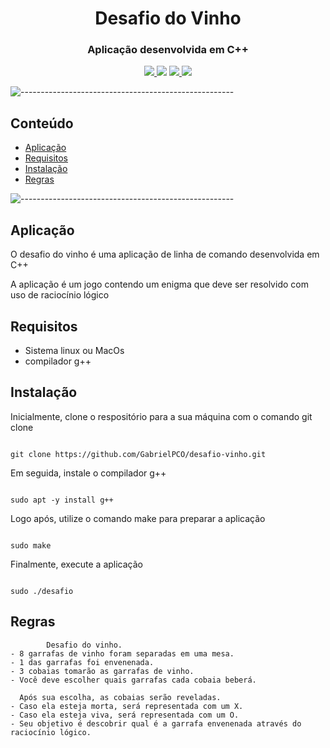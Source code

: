 <h1 align="center">Desafio do Vinho</h1>

<h3 align="center"> Aplicação desenvolvida em C++ </h3>

</p>
<p align="center">
  <a href="./LICENSE">
    <img src="https://img.shields.io/github/license/GabrielPCO/desafio-vinho?color=blue">
  </a>
  <img src="https://img.shields.io/badge/contributions-welcome-orange">
  <a href="https://github.com/GabrielPCO/desafio-vinho/stargazers">
    <img src="https://img.shields.io/github/stars/GabrielPCO/desafio-vinho">
  </a>
  <a href="https://github.com/GabrielPCO/desafio-vinho/network">
    <img src="https://img.shields.io/github/forks/GabrielPCO/desafio-vinho">
  </a>
</p>

![-----------------------------------------------------](https://raw.githubusercontent.com/andreasbm/readme/master/assets/lines/rainbow.png)

## Conteúdo
- [Aplicação](#aplica%C3%A7%C3%A3o)
- [Requisitos](#requisitos)
- [Instalação](#instala%C3%A7%C3%A3o)
- [Regras](#regras)

![-----------------------------------------------------](https://raw.githubusercontent.com/andreasbm/readme/master/assets/lines/rainbow.png)

## Aplicação
O desafio do vinho é uma aplicação de linha de comando desenvolvida em C++

A aplicação é um jogo contendo um enigma que deve ser resolvido com uso de raciocínio lógico

## Requisitos
- Sistema linux ou MacOs
- compilador g++

## Instalação
Inicialmente, clone o respositório para a sua máquina com o comando git clone
```

git clone https://github.com/GabrielPCO/desafio-vinho.git

```

Em seguida, instale o compilador g++
```

sudo apt -y install g++

```

Logo após, utilize o comando make para preparar a aplicação
```

sudo make

```

Finalmente, execute a aplicação
```

sudo ./desafio

```

## Regras
```
        Desafio do vinho.
- 8 garrafas de vinho foram separadas em uma mesa.
- 1 das garrafas foi envenenada.
- 3 cobaias tomarão as garrafas de vinho.
- Você deve escolher quais garrafas cada cobaia beberá.

  Após sua escolha, as cobaias serão reveladas.
- Caso ela esteja morta, será representada com um X.
- Caso ela esteja viva, será representada com um O.
- Seu objetivo é descobrir qual é a garrafa envenenada através do raciocínio lógico.

```
